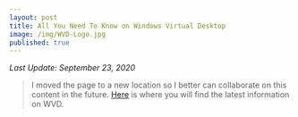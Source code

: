 ```yaml
---
layout: post
title: All You Need To Know on Windows Virtual Desktop
image: /img/WVD-Logo.jpg
published: true
---
```

_Last Update: September 23, 2020_

> I moved the page to a new location so I better can collaborate on this content in the future. [Here](https://github.com/BartRoels/WVD/) is where you will find the latest information on WVD.
